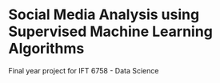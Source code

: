 # Social Media Analysis using Supervised Machine Learning Algorithms
Final year project for IFT 6758 - Data Science
